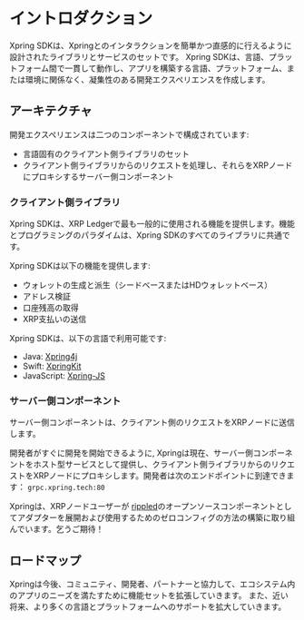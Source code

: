 # イントロダクション
Xpring SDKは、Xpringとのインタラクションを簡単かつ直感的に行えるように設計されたライブラリとサービスのセットです。   Xpring SDKは、言語、プラットフォーム間で一貫して動作し、アプリを構築する言語、プラットフォーム、または環境に関係なく、凝集性のある開発エクスペリエンスを作成します。

## アーキテクチャ
開発エクスペリエンスは二つのコンポーネントで構成されています:
- 言語固有のクライアント側ライブラリのセット
- クライアント側ライブラリからのリクエストを処理し、それらをXRPノードにプロキシするサーバー側コンポーネント

### クライアント側ライブラリ
Xpring SDKは、XRP Ledgerで最も一般的に使用される機能を提供します。機能とプログラミングのパラダイムは、Xpring SDKのすべてのライブラリに共通です。

Xpring SDKは以下の機能を提供します:
- ウォレットの生成と派生（シードベースまたはHDウォレットベース）
- アドレス検証
- 口座残高の取得
- XRP支払いの送信

Xpring SDKは、以下の言語で利用可能です:
- Java: [Xpring4j](https://github.com/xpring-eng/xpring4j)
- Swift: [XpringKit](https://github.com/xpring-eng/xpringkit)
- JavaScript: [Xpring-JS](https://github.com/xpring-eng/xpring-js)

### サーバー側コンポーネント
サーバー側コンポーネントは、クライアント側のリクエストをXRPノードに送信します。

開発者がすぐに開発を開始できるように, Xpringは現在、サーバー側コンポーネントをホスト型サービスとして提供し、クライアント側ライブラリからのリクエストをXRPノードにプロキシします。開発者は次のエンドポイントに到達できます： `grpc.xpring.tech:80`

Xpringは、XRPノードユーザーが [rippled](https://github.com/ripple/rippled)のオープンソースコンポーネントとしてアダプターを展開および使用するためのゼロコンフィグの方法の構築に取り組んでいます。乞うご期待！

## ロードマップ

Xpringは今後、コミュニティ、開発者、パートナーと協力して、エコシステム内のアプリのニーズを満たすために機能セットを拡張していきます。 また、近い将来、より多くの言語とプラットフォームへのサポートを拡大していきます。
